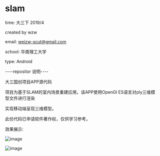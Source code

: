 # slam
time: 大三下 2019/4

created by wzw

email: weizw-scut@gmail.com

school: 华南理工大学

type: Android

----repositor 说明----

大三国创项目APP源代码

项目为基于SLAM的室内场景重建应用，该APP使用OpenGl ES语言对ply三维模型文件进行渲染

实现移动端呈现三维模型。

此份代码已申请软件著作权，仅供学习参考。

效果展示:

![image](https://user-images.githubusercontent.com/29776707/62776877-5bf80e00-bade-11e9-8947-7d8f637c198c.png)

![image](https://user-images.githubusercontent.com/29776707/62776903-7205ce80-bade-11e9-918f-5077a6398b2a.png)














